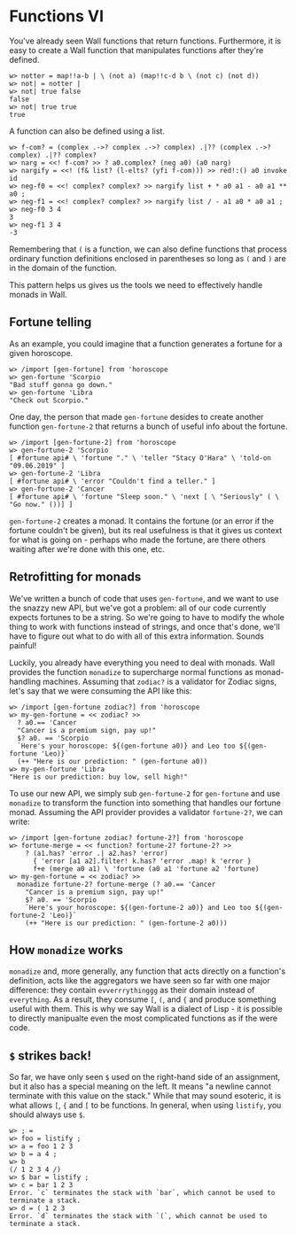 # Functions VI

You've already seen Wall functions that return functions.  Furthermore, it is easy to create a Wall function that manipulates functions after they're defined.

```
w> notter = map!!a-b | \ (not a) (map!!c-d b \ (not c) (not d))
w> not| = notter |
w> not| true false
false
w> not| true true
true
```

A function can also be defined using a list.

```
w> f-com? = (complex .->? complex .->? complex) .|?? (complex .->? complex) .|?? complex?
w> narg = <<! f-com? >> ? a0.complex? (neg a0) (a0 narg)
w> nargify = <<! (f& list? (l-elts? (yfi f-com))) >> red!:() a0 invoke id
w> neg-f0 = <<! complex? complex? >> nargify list + * a0 a1 - a0 a1 ** a0 ;
w> neg-f1 = <<! complex? complex? >> nargify list / - a1 a0 * a0 a1 ;
w> neg-f0 3 4
3
w> neg-f1 3 4
-3
```

Remembering that `(` is a function, we can also define functions that process ordinary function definitions enclosed in parentheses so long as `(` and `)` are in the domain of the function.

This pattern helps us gives us the tools we need to effectively handle monads in Wall.

## Fortune telling

As an example, you could imagine that a function generates a fortune for a given horoscope.

```
w> /import [gen-fortune] from 'horoscope
w> gen-fortune 'Scorpio
"Bad stuff gonna go down."
w> gen-fortune 'Libra
"Check out Scorpio."
```

One day, the person that made `gen-fortune` desides to create another function `gen-fortune-2` that returns a bunch of useful info about the fortune.

```
w> /import [gen-fortune-2] from 'horoscope
w> gen-fortune-2 'Scorpio
[ #fortune api# \ 'fortune "." \ 'teller "Stacy O'Hara" \ 'told-on "09.06.2019" ]
w> gen-fortune-2 'Libra
[ #fortune api# \ 'error "Couldn't find a teller." ]
w> gen-fortune-2 'Cancer
[ #fortune api# \ 'fortune "Sleep soon." \ 'next [ \ "Seriously" ( \ "Go now." ())] ]
```

`gen-fortune-2` creates a monad.  It contains the fortune (or an error if the fortune couldn't be given), but its real usefulness is that it gives us context for what is going on - perhaps who made the fortune, are there others waiting after we're done with this one, etc.

## Retrofitting for monads

We've written a bunch of code that uses `gen-fortune`, and we want to use the snazzy new API, but we've got a problem: all of our code currently expects fortunes to be a string.  So we're going to have to modify the whole thing to work with functions instead of strings, and once that's done, we'll have to figure out what to do with all of this extra information.  Sounds painful!

Luckily, you already have everything you need to deal with monads.  Wall provides the function `monadize` to supercharge normal functions as monad-handling machines.  Assuming that `zodiac?` is a validator for Zodiac signs, let's say that we were consuming the API like this:

```
w> /import [gen-fortune zodiac?] from 'horoscope
w> my-gen-fortune = << zodiac? >>
  ? a0.== 'Cancer
  "Cancer is a premium sign, pay up!"
  $? a0. == 'Scorpio
  `Here's your horoscope: ${(gen-fortune a0)} and Leo too ${(gen-fortune 'Leo)}`
  (++ "Here is our prediction: " (gen-fortune a0))
w> my-gen-fortune 'Libra
"Here is our prediction: buy low, sell high!"
```

To use our new API, we simply sub `gen-fortune-2` for `gen-fortune` and use `monadize` to transform the function into something that handles our fortune monad.  Assuming the API provider provides a validator `fortune-2?`, we can write:

```
w> /import [gen-fortune zodiac? fortune-2?] from 'horoscope
w> fortune-merge = << function? fortune-2? fortune-2? >>
    ? (a1.has? 'error .| a2.has? 'error)
      { 'error [a1 a2].filter! k.has? 'error .map! k 'error }
      f+e (merge a0 a1) \ 'fortune (a0 a1 'fortune a2 'fortune)
w> my-gen-fortune = << zodiac? >>
  monadize fortune-2? fortune-merge (? a0.== 'Cancer
    "Cancer is a premium sign, pay up!"
    $? a0. == 'Scorpio
    `Here's your horoscope: ${(gen-fortune-2 a0)} and Leo too ${(gen-fortune-2 'Leo)}`
    (++ "Here is our prediction: " (gen-fortune-2 a0)))
```

## How `monadize` works

`monadize` and, more generally, any function that acts directly on a function's definition, acts like the aggregators we have seen so far with one major difference: they contain `evverrrythinggg` as their domain instead of `everything`.  As a result, they consume `[`, `(`, and `{` and produce something useful with them.  This is why we say Wall is a dialect of Lisp - it is possible to directly manipualte even the most complicated functions as if the were code.

## `$` strikes back!

So far, we have only seen `$` used on the right-hand side of an assignment, but it also has a special meaning on the left. It means "a newline cannot terminate with this value on the stack."  While that may sound esoteric, it is what allows `[`, `{` and `[` to be functions. In general, when using `listify`, you should always use `$`.

```
w> ; =
w> foo = listify ;
w> a = foo 1 2 3
w> b = a 4 ;
w> b
(/ 1 2 3 4 /)
w> $ bar = listify ;
w> c = bar 1 2 3
Error. `c` terminates the stack with `bar`, which cannot be used to terminate a stack.
w> d = ( 1 2 3
Error. `d` terminates the stack with `(`, which cannot be used to terminate a stack.
```